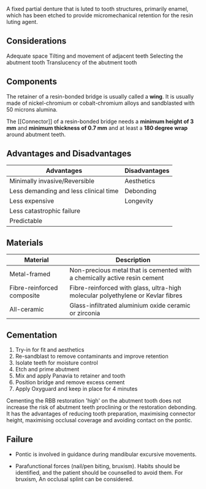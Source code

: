 A fixed partial denture that is luted to tooth structures, primarily enamel, which has been etched to provide micromechanical retention for the resin luting agent.

## Considerations
Adequate space
Tilting and movement of adjacent teeth
Selecting the abutment tooth
Translucency of the abutment tooth


## Components
The retainer of a resin-bonded bridge is usually called a **wing**. It is usually made of nickel-chromium or cobalt-chromium alloys and sandblasted with 50 microns alumina.

The [[Connector]] of a resin-bonded bridge needs a **minimum height of 3 mm** and **minimum thickness of 0.7 mm** and at least a **180 degree wrap** around abutment teeth.

## Advantages and Disadvantages

| Advantages                            | Disadvantages |
| ------------------------------------- | ------------- |
| Minimally invasive/Reversible         | Aesthetics    |
| Less demanding and less clinical time | Debonding     |
| Less expensive                        | Longevity     |
| Less catastrophic failure             |               |
| Predictable                           |               |

## Materials

| Material                   | Description                                                                     |
| -------------------------- | ------------------------------------------------------------------------------- |
| Metal-framed               | Non-precious metal that is cemented with a chemically active resin cement       |
| Fibre-reinforced composite | Fibre-reinforced with glass, ultra-high molecular polyethylene or Kevlar fibres |
| All-ceramic                | Glass-infiltrated aluminium oxide ceramic or zirconia                           | 

## Cementation

1. Try-in for fit and aesthetics
2. Re-sandblast to remove contaminants and improve retention
3. Isolate teeth for moisture control
4. Etch and prime abutment
5. Mix and apply Panavia to retainer and tooth
6. Position bridge and remove excess cement
7. Apply Oxyguard and keep in place for 4 minutes

 Cementing the RBB restoration 'high' on the abutment tooth does not increase the risk of abutment teeth proclining or the restoration debonding. It has the advantages of reducing tooth preparation, maximising connector height, maximising occlusal coverage and avoiding contact on the pontic.

## Failure
* Pontic is involved in guidance during mandibular excursive movements.

* Parafunctional forces (nail/pen biting, bruxism). Habits should be identified, and the patient should be counselled to avoid them. For bruxism, An occlusal splint can be considered.